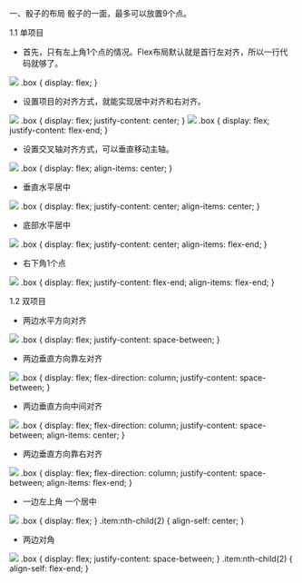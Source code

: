 一、骰子的布局
骰子的一面，最多可以放置9个点。

1.1 单项目
* 首先，只有左上角1个点的情况。Flex布局默认就是首行左对齐，所以一行代码就够了。
<img src="http://www.ruanyifeng.com/blogimg/asset/2015/bg2015071301.png">
.box {
  display: flex;
}

* 设置项目的对齐方式，就能实现居中对齐和右对齐。
<img src="http://www.ruanyifeng.com/blogimg/asset/2015/bg2015071302.png">
.box {
  display: flex;
  justify-content: center;
}
<img src="http://www.ruanyifeng.com/blogimg/asset/2015/bg2015071303.png">
.box {
  display: flex;
  justify-content: flex-end;
}

* 设置交叉轴对齐方式，可以垂直移动主轴。
<img src="http://www.ruanyifeng.com/blogimg/asset/2015/bg2015071304.png">
.box {
  display: flex;
  align-items: center;
}

* 垂直水平居中
<img src="http://www.ruanyifeng.com/blogimg/asset/2015/bg2015071305.png">
.box {
  display: flex;
  justify-content: center;
  align-items: center;
}

* 底部水平居中
<img src="http://www.ruanyifeng.com/blogimg/asset/2015/bg2015071306.png">
.box {
  display: flex;
  justify-content: center;
  align-items: flex-end;
}

* 右下角1个点
<img src="http://www.ruanyifeng.com/blogimg/asset/2015/bg2015071307.png">
.box {
  display: flex;
  justify-content: flex-end;
  align-items: flex-end;
}

1.2 双项目
* 两边水平方向对齐
<img src="http://www.ruanyifeng.com/blogimg/asset/2015/bg2015071308.png" />
.box {
  display: flex;
  justify-content: space-between;
}

* 两边垂直方向靠左对齐
<img src="http://www.ruanyifeng.com/blogimg/asset/2015/bg2015071309.png" />
.box {
  display: flex;
  flex-direction: column;
  justify-content: space-between;
}

* 两边垂直方向中间对齐
<img src="http://www.ruanyifeng.com/blogimg/asset/2015/bg2015071310.png" />
.box {
  display: flex;
  flex-direction: column;
  justify-content: space-between;
  align-items: center;
}

* 两边垂直方向靠右对齐
<img src="http://www.ruanyifeng.com/blogimg/asset/2015/bg2015071311.png" />
.box {
  display: flex;
  flex-direction: column;
  justify-content: space-between;
  align-items: flex-end;
}

* 一边左上角 一个居中
<img src="http://www.ruanyifeng.com/blogimg/asset/2015/bg2015071312.png" />
.box {
  display: flex;
}
.item:nth-child(2) {
  align-self: center;
}

* 两边对角
<img src="http://www.ruanyifeng.com/blogimg/asset/2015/bg2015071313.png" />
.box {
  display: flex;
  justify-content: space-between;
}
.item:nth-child(2) {
  align-self: flex-end;
}